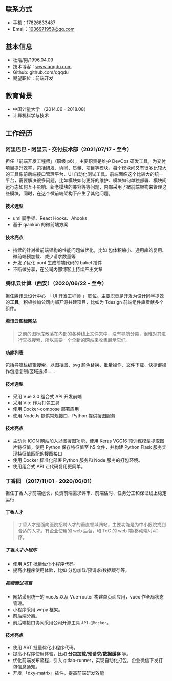 ## 联系方式

- 手机：17826833487
- Email：1036971959@qq.com

## 基本信息

- 杜浩/男/1996.04.09
- 技术博客：www.qqqdu.com
- Github: github.com/qqqdu
- 期望职位：前端开发

## 教育背景

- 中国计量大学 （2014.06 - 2018.08）
- 计算机科学与技术

## 工作经历

### 阿里巴巴 - 阿里云 - 交付技术部（2021/07/17 - 至今）

担任「前端开发工程师」（职级 p6），主要职责是维护 DevOps 研发工具，为交付项目提升效率，包括研发、协同、质量、项目等模块，每个模块间又有很多比较大的工具像前后端接口管理平台、UI 自动化测试工具。前端面临这个比较大的统一平台，需要解决很多问题，比如模块如何更好的维护、模块如何单独部署、模块间运行态如何互不影响、新老模块的兼容等等问题，内部采用了微前端架构来管理这些模块，同时，在这个微前端架构下产生了其他问题。

#### 技术选型
- umi 脚手架、React Hooks、Ahooks
- 基于 qiankun 的微前端方案

#### 技术亮点

- 持续的针对微前端架构的性能问题做优化，比如 包体积缩小、通用库的复用、微前端预加载、减少请求数量等
- 开发了优化 pont 生成前端代码的 babel 插件
- 不断做分享，在公司内部博客上持续产出文章


### 腾讯云计算（西安）（2020/06/22 - 至今）

担任腾讯云设计中心 「 UI 开发工程师 」 职位。主要职责是开发为设计同学提效的**工具**。积极参加公司内部开源共建项目，比如为 Tdesign 前端组件库贡献多个组件。

#### 腾讯云图标网站

> 之前的图标库散落在内部的各种线上文件夹中，没有导航分类，很难对其进行查找搜索，所以需要一个全新的网站来收集展示它们。

#### 功能列表

包括导航栏编辑搜索、以图搜图、svg 颜色替换、批量操作、文件下载、快捷键操作包括复制/区域选择......

#### 技术选型

- 采用 Vue 3.0 组合式 API 开发前端
- 采用 Vite 作为打包工具
- 使用 Docker-compose 部署应用
- 使用 NodeJs 提供常规接口，Python 提供搜图服务

#### 技术亮点

- 主动为 ICON 网站加入以图搜图功能，使用 Keras VGG16 预训练模型提取图片特征值，使用 Python 保存特征值至 h5 文件，并构建 Python Flask 服务实现特征值匹配的搜图接口
- 使用 Docker 标准化部署 Python 服务和 Node 服务的打包环境。
- 使用组合式 API 让代码复用更简单。

### **丁香园 （2017/11/01 - 2020/06/01）**

担任丁香人才前端组长，负责前端需求评审、前端估时、任务分工和保证线上稳定运行

#### 丁香人才

> 丁香人才是面向医院招聘人才的垂直领域网站，主要功能是为中小医院找到合适的人才。有企业使用的 web 后台，和 ToC 的 web 端/移动端/小程序。

##### 丁香人才小程序

- 使用 AST 批量优化小程序代码。
- 提高小程序使用体验，比如 分包加载/预请求/数据缓存等。

##### 视频面试项目

- 网站采用统一的 vueJs 以及 Vue-router 构建单页面应用，vuex 作全局状态管理。
- 小程序采用 wepy 框架。
- 前后端分离。
- 前后端接口协同采用公司开源工具 `API-Mocker`。

#### 技术亮点

- 使用 AST 批量优化小程序代码。
- 提高小程序使用体验，比如 **分包加载/预请求/数据缓存** 等。
- 优化前端发布流程，引入 gitlab-runner，实现自动化打包，企业微信下发打包信息通知。
- 开发 「dxy-matrix」插件，提高前端研发效能


